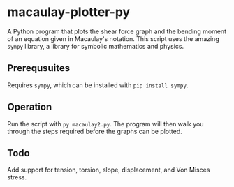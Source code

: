 # macaulay-plotter-py
A Python program that plots the shear force graph and the bending moment of an equation given in Macaulay's notation. This script uses the amazing `sympy` library, a library for symbolic mathematics and physics.

## Prerequsuites 
Requires `sympy`, which can be installed with `pip install sympy`.

## Operation
Run the script with `py macaulay2.py`. The program will then walk you through the steps required before the graphs can be plotted.

## Todo
Add support for tension, torsion, slope, displacement, and Von Misces stress.
